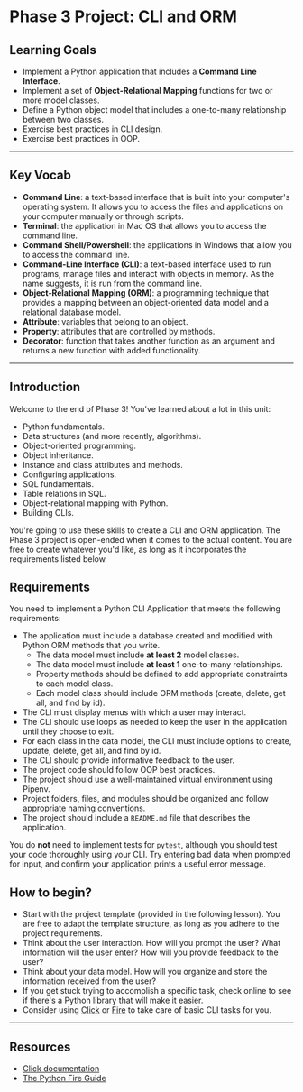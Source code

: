 # Phase 3 Project: CLI and ORM

## Learning Goals

- Implement a Python application that includes a **Command Line Interface**.
- Implement a set of **Object-Relational Mapping** functions for two or more
  model classes.
- Define a Python object model that includes a one-to-many relationship between
  two classes.
- Exercise best practices in CLI design.
- Exercise best practices in OOP.

---

## Key Vocab

- **Command Line**: a text-based interface that is built into your computer's
  operating system. It allows you to access the files and applications on your
  computer manually or through scripts.
- **Terminal**: the application in Mac OS that allows you to access the command
  line.
- **Command Shell/Powershell**: the applications in Windows that allow you to
  access the command line.
- **Command-Line Interface (CLI)**: a text-based interface used to run programs,
  manage files and interact with objects in memory. As the name suggests, it is
  run from the command line.
- **Object-Relational Mapping (ORM)**: a programming technique that provides a
  mapping between an object-oriented data model and a relational database model.
- **Attribute**: variables that belong to an object.
- **Property**: attributes that are controlled by methods.
- **Decorator**: function that takes another function as an argument and returns
  a new function with added functionality.

---

## Introduction

Welcome to the end of Phase 3! You've learned about a lot in this unit:

- Python fundamentals.
- Data structures (and more recently, algorithms).
- Object-oriented programming.
- Object inheritance.
- Instance and class attributes and methods.
- Configuring applications.
- SQL fundamentals.
- Table relations in SQL.
- Object-relational mapping with Python.
- Building CLIs.

You're going to use these skills to create a CLI and ORM application. The Phase
3 project is open-ended when it comes to the actual content. You are free to
create whatever you'd like, as long as it incorporates the requirements listed
below.

## Requirements

You need to implement a Python CLI Application that meets the following
requirements:

- The application must include a database created and modified with Python ORM
  methods that you write.
  - The data model must include **at least 2** model classes.
  - The data model must include **at least 1** one-to-many relationships.
  - Property methods should be defined to add appropriate constraints to each
    model class.
  - Each model class should include ORM methods (create, delete, get
    all, and find by id).
- The CLI must display menus with which a user may interact.
- The CLI should use loops as needed to keep the user in the application until
  they choose to exit.
- For each class in the data model, the CLI must include options to create,
  update, delete, get all, and find by id.
- The CLI should provide informative feedback to the user.
- The project code should follow OOP best practices.
- The project should use a well-maintained virtual environment using Pipenv.
- Project folders, files, and modules should be organized and follow appropriate
  naming conventions.
- The project should include a `README.md` file that describes the application.

You do **not** need to implement tests for `pytest`, although you should test
your code thoroughly using your CLI. Try entering bad data when prompted for
input, and confirm your application prints a useful error message.

## How to begin?

- Start with the project template (provided in the following lesson). You are
  free to adapt the template structure, as long as you adhere to the project
  requirements.
- Think about the user interaction. How will you prompt the user? What
  information will the user enter? How will you provide feedback to the user?
- Think about your data model. How will you organize and store the information
  received from the user?
- If you get stuck trying to accomplish a specific task, check online to see if
  there's a Python library that will make it easier.
- Consider using [Click][click] or [Fire][fire] to take care of basic CLI tasks
  for you.

---

## Resources

- [Click documentation][click]
- [The Python Fire Guide][fire]

[click]: https://click.palletsprojects.com/en/8.1.x/
[fire]: https://google.github.io/python-fire/guide/
